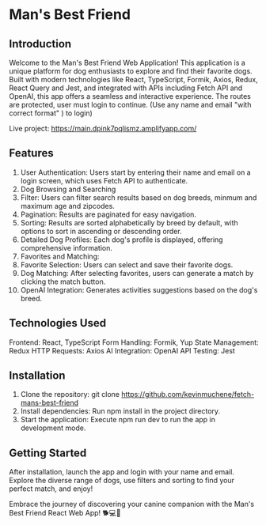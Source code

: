 # Man's Best Friend

## Introduction

Welcome to the Man's Best Friend Web Application! This application is a unique platform for dog enthusiasts to explore and find their favorite dogs. Built with modern technologies like React, TypeScript, Formik, Axios, Redux, React Query and Jest, and integrated with APIs including Fetch API and OpenAI, this app offers a seamless and interactive experience. The routes are protected, user must login to continue. (Use any name and email "with correct format" ) to login)

Live project: https://main.dpink7pqlismz.amplifyapp.com/

## Features

1. User Authentication: Users start by entering their name and email on a login screen, which uses Fetch API to authenticate.
2. Dog Browsing and Searching
3. Filter: Users can filter search results based on dog breeds, minmum and maximum age and zipcodes.
4. Pagination: Results are paginated for easy navigation.
5. Sorting: Results are sorted alphabetically by breed by default, with options to sort in ascending or descending order.
6. Detailed Dog Profiles: Each dog's profile is displayed, offering comprehensive information.
7. Favorites and Matching:
8. Favorite Selection: Users can select and save their favorite dogs.
9. Dog Matching: After selecting favorites, users can generate a match by clicking the match button.
10. OpenAI Integration: Generates activities suggestions based on the dog's breed.

## Technologies Used

Frontend: React, TypeScript
Form Handling: Formik, Yup
State Management: Redux
HTTP Requests: Axios
AI Integration: OpenAI API
Testing: Jest

## Installation

1. Clone the repository: git clone https://github.com/kevinmuchene/fetch-mans-best-friend
2. Install dependencies: Run npm install in the project directory.
3. Start the application: Execute npm run dev to run the app in development mode.


## Getting Started

After installation, launch the app and login with your name and email. Explore the diverse range of dogs, use filters and sorting to find your perfect match, and enjoy!

Embrace the journey of discovering your canine companion with the Man's Best Friend React Web App! 🐕💻🌟

